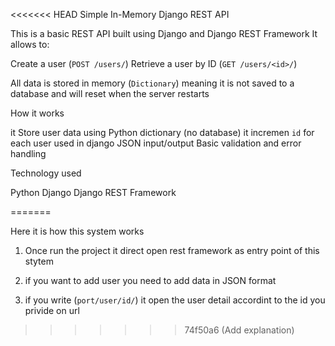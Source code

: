 <<<<<<< HEAD
Simple In-Memory Django REST API

This is a basic REST API built using Django and Django REST Framework It allows to:

Create a user (`POST /users/`)
Retrieve a user by ID (`GET /users/<id>/`)

All data is stored in memory (`Dictionary`)  meaning it is not saved to a database and will reset when the server restarts



How it works

 it Store user data using Python dictionary (no database)
 it incremen `id` for each user used in django
JSON input/output
Basic validation and error handling


Technology used

Python
Django
Django REST Framework

=======

Here it is how this system works

1. Once run the project it direct open rest framework as entry point of this stytem

2. if you want to add user you need to add data in JSON format

3. if you write (`port/user/id/`) it open the user detail accordint to the id you privide on url
>>>>>>> 74f50a6 (Add explanation)
